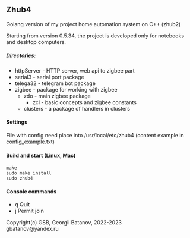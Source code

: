 ## Zhub4

Golang version of my project home automation system on C++ (zhub2)

Starting from version 0.5.34, the project is developed only for notebooks and desktop computers.

##### Directories:
- httpServer - HTTP server, web api to zigbee part
- serial3 - serial port package
- telega32 - telegram bot package
- zigbee - package for working with zigbee
  - zdo - main zigbee package
    - zcl - basic concepts and zigbee constants
  - clusters - a package of handlers in clusters

#### Settings
File with config need place into /usr/local/etc/zhub4 (content example in  config_example.txt)

#### Build and start (Linux, Mac)
```
make
sudo make install
sudo zhub4
```

#### Console commands
- q Quit
- j Permit join

<p>Copyright(c) GSB, Georgii Batanov, 2022-2023<br>
gbatanov@yandex.ru</p>
